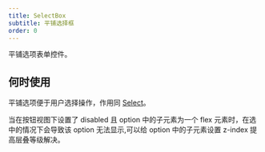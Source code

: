 ```yaml
---
title: SelectBox
subtitle: 平铺选择框
order: 0
---
```


平铺选项表单控件。

## 何时使用

平铺选项便于用户选择操作，作用同 [Select](/zh/procmp/data-entry/select/)。

当在按钮视图下设置了 disabled 且 option 中的子元素为一个 flex 元素时，在选中的情况下会导致该 option 无法显示,可以给 option 中的子元素设置 z-index 提高层叠等级解决。
